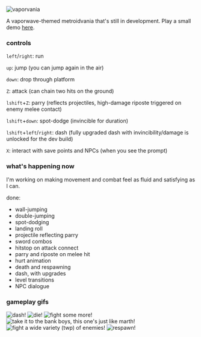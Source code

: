![vaporvania](https://68.media.tumblr.com/7e849ccf6d2504819c988362f39d1fc5/tumblr_p1a0g57fCV1tk26l4o1_1280.png)

A vaporwave-themed metroidvania that's still in development. Play a small demo [here](https://adriangarza.github.io/vaporvania).

### controls
`left`/`right`: run

`up`: jump (you can jump again in the air)

`down`: drop through platform

`Z`: attack (can chain two hits on the ground)

`lshift`+`Z`: parry (reflects projectiles, high-damage riposte triggered on enemy melee contact)

`lshift`+`down`: spot-dodge (invincible for duration)

`lshift`+`left`/`right`: dash (fully upgraded dash with invincibility/damage is unlocked for the dev build)

`X`: interact with save points and NPCs (when you see the prompt)

### what's happening now
I'm working on making movement and combat feel as fluid and satisfying as I can.

done:
- wall-jumping
- double-jumping
- spot-dodging
- landing roll
- projectile reflecting parry
- sword combos
- hitstop on attack connect
- parry and riposte on melee hit
- hurt animation
- death and respawning
- dash, with upgrades
- level transitions
- NPC dialogue

### gameplay gifs
![dash!](https://68.media.tumblr.com/de29d78f722bb799a518e2f4f491bfbd/tumblr_ovey38k7zT1tk26l4o1_400.gif)
![die!](https://68.media.tumblr.com/55a0a909774381cb11225f42f7fe19db/tumblr_ov014kALuL1tk26l4o1_400.gif)
![fight some more!](https://68.media.tumblr.com/6fc81e64f40611ba75ed299ec21504e1/tumblr_outf25Irw91tk26l4o1_400.gif)
![take it to the bank boys, this one's just like marth!](https://68.media.tumblr.com/2072af438e8d20659056adf4f6c70a56/tumblr_ouyviaopEb1tk26l4o1_400.gif)
![fight a wide variety (twp) of enemies!](https://78.media.tumblr.com/1175772b1a454e26d75f687d94088a49/tumblr_p1m1k4oGas1tk26l4o1_r1_400.gif)
![respawn!](https://78.media.tumblr.com/6f62a3cc26e32c56124d95b2d7bccbe1/tumblr_p1ndmf4W0j1tk26l4o1_r1_400.gif)
